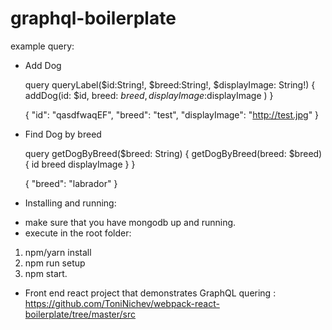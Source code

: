 # graphql-boilerplate

example query:

* Add Dog

  query queryLabel($id:String!, $breed:String!, $displayImage: String!) {
    addDog(id: $id, breed: $breed, displayImage:$displayImage )
  }

  {
    "id": "qasdfwaqEF",
    "breed": "test",
    "displayImage": "http://test.jpg"
  }

* Find Dog by breed

  query getDogByBreed($breed: String) 
  {
    getDogByBreed(breed: $breed) {
      id
      breed
      displayImage
    }
  }

  {
    "breed": "labrador"
  }


* Installing and running:
- make sure that you have mongodb up and running.
- execute in the root folder: 
1. npm/yarn install
2. npm run setup
3. npm start.

* Front end react project that demonstrates GraphQL quering : https://github.com/ToniNichev/webpack-react-boilerplate/tree/master/src 